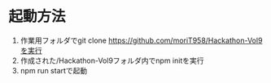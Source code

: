 # 起動方法
1. 作業用フォルダでgit clone https://github.com/moriT958/Hackathon-Vol9を実行
2. 作成された/Hackathon-Vol9フォルダ内でnpm initを実行
3. npm run startで起動
